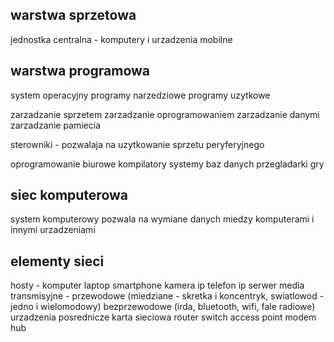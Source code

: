 
## warstwa sprzetowa

jednostka centralna - komputery i urzadzenia mobilne

## warstwa programowa

system operacyjny
programy narzedziowe
programy uzytkowe

zarzadzanie sprzetem
zarzadzanie oprogramowaniem
zarzadzanie danymi
zarzadzanie pamiecia

sterowniki - pozwalaja na uzytkowanie sprzetu peryferyjnego

oprogramowanie biurowe
kompilatory
systemy baz danych
przegladarki
gry

## siec komputerowa

system komputerowy
pozwala na wymiane danych miedzy komputerami i innymi urzadzeniami

## elementy sieci

hosty - komputer laptop smartphone kamera ip telefon ip serwer
media transmisyjne - przewodowe (miedziane - skretka i koncentryk, swiatlowod - jedno i wielomodowy) bezprzewodowe (irda, bluetooth, wifi, fale radiowe)
urzadzenia posrednicze karta sieciowa router switch access point modem hub


